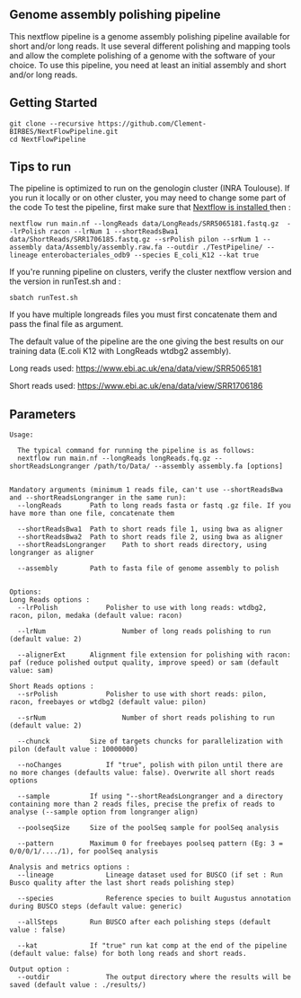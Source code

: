 ## Genome assembly polishing pipeline
This nextflow pipeline is a genome assembly polishing pipeline available for short and/or long reads.
It use several different polishing and mapping tools and allow the complete polishing of a genome with the software of your choice.
To use this pipeline, you need at least an initial assembly and short and/or long reads.

## Getting Started

```
git clone --recursive https://github.com/Clement-BIRBES/NextFlowPipeline.git
cd NextFlowPipeline
```

## Tips to run
The pipeline is optimized to run on the genologin cluster (INRA Toulouse).
If you run it locally or on other cluster, you may need to change some part of the code
To test the pipeline, first make sure that <a
href="https://www.nextflow.io/docs/latest/getstarted.html"> Nextflow is installed </a>
then :
```
nextflow run main.nf --longReads data/LongReads/SRR5065181.fastq.gz  --lrPolish racon --lrNum 1 --shortReadsBwa1 data/ShortReads/SRR1706185.fastq.gz --srPolish pilon --srNum 1 --assembly data/Assembly/assembly.raw.fa --outdir ./TestPipeline/ --lineage enterobacteriales_odb9 --species E_coli_K12 --kat true
```

If you're running pipeline on clusters, verify the cluster nextflow version and the version in runTest.sh and :
```
sbatch runTest.sh
```

If you have multiple longreads files you must first concatenate them and pass the final file as argument.



The default value of the pipeline are the one giving the best results on our training data (E.coli K12 with LongReads wtdbg2 assembly).

Long reads used: https://www.ebi.ac.uk/ena/data/view/SRR5065181

Short reads used: https://www.ebi.ac.uk/ena/data/view/SRR1706186

## Parameters
```
Usage:

  The typical command for running the pipeline is as follows:
  nextflow run main.nf --longReads longReads.fq.gz --shortReadsLongranger /path/to/Data/ --assembly assembly.fa [options]


Mandatory arguments (minimum 1 reads file, can't use --shortReadsBwa and --shortReadsLongranger in the same run):
  --longReads       Path to long reads fasta or fastq .gz file. If you have more than one file, concatenate them

  --shortReadsBwa1  Path to short reads file 1, using bwa as aligner
  --shortReadsBwa2  Path to short reads file 2, using bwa as aligner
  --shortReadsLongranger    Path to short reads directory, using longranger as aligner

  --assembly        Path to fasta file of genome assembly to polish


Options:
Long Reads options :
  --lrPolish  			Polisher to use with long reads: wtdbg2, racon, pilon, medaka (default value: racon)

  --lrNum	    			Number of long reads polishing to run (default value: 2)

  --alignerExt      Alignment file extension for polishing with racon: paf (reduce polished output quality, improve speed) or sam (default value: sam)

Short Reads options :
  --srPolish	   		Polisher to use with short reads: pilon, racon, freebayes or wtdbg2 (default value: pilon)

  --srNum	    			Number of short reads polishing to run (default value: 2)

  --chunck          Size of targets chuncks for parallelization with pilon (default value : 10000000)

  --noChanges		   	If "true", polish with pilon until there are no more changes (defaults value: false). Overwrite all short reads options

  --sample          If using "--shortReadsLongranger and a directory containing more than 2 reads files, precise the prefix of reads to analyse (--sample option from longranger align)

  --poolseqSize     Size of the poolSeq sample for poolSeq analysis

  --pattern         Maximum 0 for freebayes poolseq pattern (Eg: 3 = 0/0/0/1/..../1), for poolSeq analysis

Analysis and metrics options :
  --lineage		     	Lineage dataset used for BUSCO (if set : Run Busco quality after the last short reads polishing step)

  --species		     	Reference species to built Augustus annotation during BUSCO steps (default value: generic)

  --allSteps        Run BUSCO after each polishing steps (default value : false)

  --kat             If "true" run kat comp at the end of the pipeline (default value: false) for both long reads and short reads.

Output option :
  --outdir		    	The output directory where the results will be saved (default value : ./results/)
```
